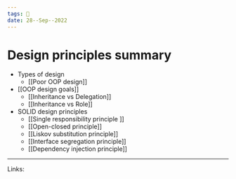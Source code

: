 ```yaml
---
tags: 🌱
date: 28--Sep--2022
---
```


# Design principles summary

- Types of design
    - [[Poor OOP design]]
- [[OOP design goals]]
    - [[Inheritance vs Delegation]]
    - [[Inheritance vs Role]]
- SOLID design principles
    - [[Single responsibility principle ]]
    - [[Open-closed principle]]
    - [[Liskov substitution principle]]
    - [[Interface segregation principle]]
    - [[Dependency injection principle]]

---
Links: 